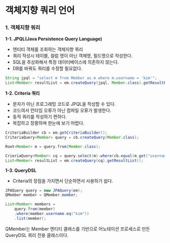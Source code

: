 객체지향 쿼리 언어
=================

### 1. 객체지향 쿼리

**1-1. JPQL(Java Persistence Query Language)**
* 엔티티 객체를 조회하는 객체지향 쿼리
* 쿼리 작성시 테이블, 컬럼 명이 아닌 객체명, 필드명으로 작성한다.
* SQL을 추상화해서 특정 데이터베이스에 의존하지 않는다.
* DB를 바꿔도 쿼리를 수정할 필요없다.
```java
String jpql = "select m from Member as m where m.username = 'kim'";
List<Member> resultList = em.createQuery(jpql, Member.class).getResultList();
```

**1-2. Criteria 쿼리**
* 문자가 아닌 프로그래밍 코드로 JPQL을 작성할 수 있다.
* 코드여서 런타임 오류가 아닌 컴파일 오류가 발생한다.
* 동적 쿼리를 작성하기 편하다.
* 복잡하고 장황하며 한눈에 보기 어렵다.
```java
CriteriaBuilder cb = em.getCriteriaBuilder();
CriteriaQuery<Member> query = cb.createQuery(Member.class);

Root<Member> m = query.from(Member.class);

CrieriaQuery<Member> cq = query.select(m).where(cb.equal(m.get("username"), "kim"));
List<Member> resultList = em.createQuery(cq).getResultList();
```

**1-3. QueryDSL**
* Criteria의 장점을 가지면서 단순하면서 사용하기 쉽다.
```java
JPAQuery query = new JPAQuery(em);
QMember member = QMember.member;

List<Member> members = 
    query.from(member)
    .where(member.username.eq("kim"))
    .list(member);
```
QMember는 Member 엔티티 클래스를 기반으로 어노테이션 프로세스로 만든 QueryDSL 쿼리 전용 클래스이다.
